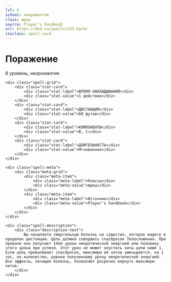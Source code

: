 ```yaml
---
lvl: 6
school: некромантия
class: жрец
source: Player's handbook
url: https://dnd.su/spells/253-harm/
cssclass: spell-card
---
```


<div class="spell-container">
    <div class="spell-header">
        <h1 class="spell-name">Поражение</h1>
        <div class="spell-level">6 уровень, некромантия</div>
    </div>
    
    <div class="spell-grid">
        <div class="stat-card">
            <div class="stat-label">ВРЕМЯ НАКЛАДЫВАНИЯ</div>
            <div class="stat-value">1 действие</div>
        </div>
        <div class="stat-card">
            <div class="stat-label">ДИСТАНЦИЯ</div>
            <div class="stat-value">60 футов</div>
        </div>
        <div class="stat-card">
            <div class="stat-label">КОМПОНЕНТЫ</div>
            <div class="stat-value">В, С</div>
        </div>
        <div class="stat-card">
            <div class="stat-label">ДЛИТЕЛЬНОСТЬ</div>
            <div class="stat-value">Мгновенная</div>
        </div>
    </div>
    
    <div class="spell-meta">
        <div class="meta-grid">
            <div class="meta-item">
                <div class="meta-label">Классы</div>
                <div class="meta-value">жрец</div>
            </div>
            <div class="meta-item">
                <div class="meta-label">Источник</div>
                <div class="meta-value">Player's handbook</div>
            </div>
        </div>
    </div>
    
    <div class="spell-description">
        <div class="description-text">
            Вы насылаете смертельную болезнь на существо, которое видите в пределах дистанции. Цель должна совершить спасбросок Телосложения. При провале она получает 14к6 урона некротической энергией или половину этого урона при успехе. Этот урон не может опустить хиты цели ниже 1. Если цель проваливает спасбросок, максимум её хитов уменьшается, на 1 час, на количество, равное полученному урону некротической энергией. Все эффекты, лечащие болезнь, позволяют досрочно вернуть максимум хитов.
        </div>
    </div>
</div>